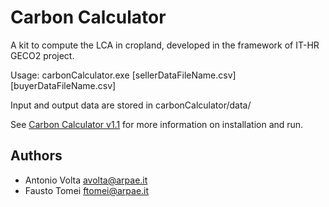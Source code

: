 # Carbon Calculator
A kit to compute the LCA in cropland, developed in the framework of IT-HR GECO2 project.

Usage: carbonCalculator.exe [sellerDataFileName.csv] [buyerDataFileName.csv] 

Input and output data are stored in carbonCalculator/data/

See [Carbon Calculator v1.1](https://github.com/ARPA-SIMC/carbonCalculator/releases/tag/V1.1.0) for more information on installation and run.


## Authors
- Antonio Volta avolta@arpae.it
- Fausto Tomei ftomei@arpae.it
